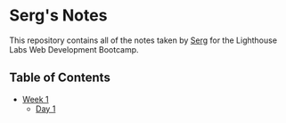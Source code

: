 # Serg's Notes

This repository contains all of the notes taken by [Serg]() for the Lighthouse Labs Web Development Bootcamp.

## Table of Contents
* [Week 1](/Week_1)
  * [Day 1](/Week_1/Day_1)